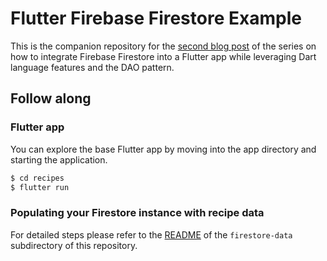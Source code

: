 # Flutter Firebase Firestore Example

This is the companion repository for the [second blog post](https://www.expressflow.com/blog/posts/flutter-firebase-firestore-example-part2) of the series on how to integrate Firebase Firestore into a Flutter app while leveraging Dart language features and the DAO pattern.

## Follow along

### Flutter app

You can explore the base Flutter app by moving into the app directory and starting the application.

```bash
$ cd recipes
$ flutter run
```

### Populating your Firestore instance with recipe data

For detailed steps please refer to the [README](https://github.com/expressflow/flutter-firestore-dao/blob/02-firestore-model/firestore-data/README.md) of the `firestore-data` subdirectory of this repository.
